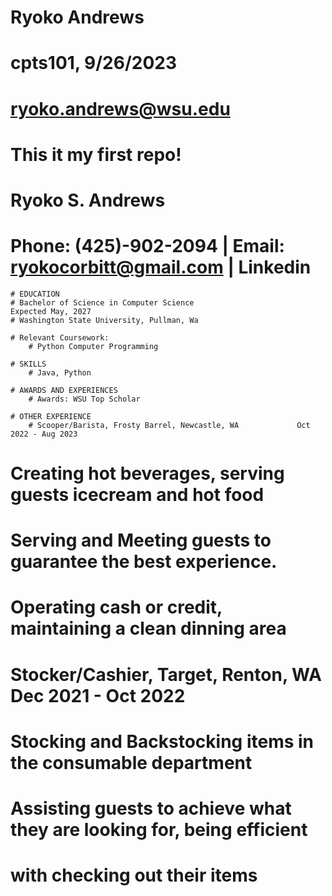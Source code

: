 # Ryoko Andrews
# cpts101, 9/26/2023
# ryoko.andrews@wsu.edu
# This it my first repo!

# Ryoko S. Andrews
# Phone: (425)-902-2094 | Email: ryokocorbitt@gmail.com | Linkedin
	
	# EDUCATION
	# Bachelor of Science in Computer Science						Expected May, 2027
	# Washington State University, Pullman, Wa

	# Relevant Coursework:
		# Python Computer Programming

	# SKILLS
		# Java, Python

	# AWARDS AND EXPERIENCES
		# Awards: WSU Top Scholar

	# OTHER EXPERIENCE
		# Scooper/Barista, Frosty Barrel, Newcastle, WA				Oct 2022 - Aug 2023
#       Creating hot beverages, serving guests icecream and hot food
#       Serving and Meeting guests to guarantee the best experience. 
#       Operating cash or credit, maintaining a clean dinning area

#     Stocker/Cashier, Target, Renton, WA						Dec 2021 - Oct 2022
#       Stocking and Backstocking items in the consumable department
#      Assisting guests to achieve what they are looking for, being efficient
#      with checking out their items



